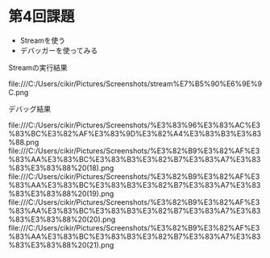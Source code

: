 # 第4回課題
* Streamを使う
* デバッガーを使ってみる

Streamの実行結果

file:///C:/Users/cikir/Pictures/Screenshots/stream%E7%B5%90%E6%9E%9C.png

デバッグ結果

file:///C:/Users/cikir/Pictures/Screenshots/%E3%83%96%E3%83%AC%E3%83%BC%E3%82%AF%E3%83%9D%E3%82%A4%E3%83%B3%E3%83%88.png
file:///C:/Users/cikir/Pictures/Screenshots/%E3%82%B9%E3%82%AF%E3%83%AA%E3%83%BC%E3%83%B3%E3%82%B7%E3%83%A7%E3%83%83%E3%83%88%20(18).png
file:///C:/Users/cikir/Pictures/Screenshots/%E3%82%B9%E3%82%AF%E3%83%AA%E3%83%BC%E3%83%B3%E3%82%B7%E3%83%A7%E3%83%83%E3%83%88%20(19).png
file:///C:/Users/cikir/Pictures/Screenshots/%E3%82%B9%E3%82%AF%E3%83%AA%E3%83%BC%E3%83%B3%E3%82%B7%E3%83%A7%E3%83%83%E3%83%88%20(20).png
file:///C:/Users/cikir/Pictures/Screenshots/%E3%82%B9%E3%82%AF%E3%83%AA%E3%83%BC%E3%83%B3%E3%82%B7%E3%83%A7%E3%83%83%E3%83%88%20(21).png
